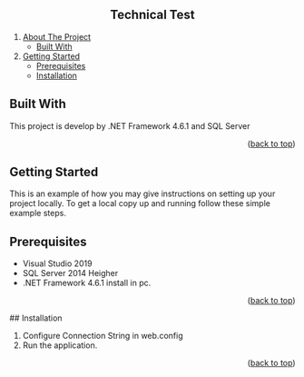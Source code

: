 
<h2 align="center">Technical Test</h2>
  <ol>
    <li>
      <a href="#about-the-project">About The Project</a>
      <ul>
        <li><a href="#built-with">Built With</a></li>
      </ul>
    </li>
    <li>
      <a href="#getting-started">Getting Started</a>
      <ul>
        <li><a href="#prerequisites">Prerequisites</a></li>
        <li><a href="#installation">Installation</a></li>
      </ul>
    </li>
  </ol>


  <!-- ABOUT THE PROJECT -->


## Built With

This project is develop by .NET Framework 4.6.1 and SQL Server
<p align="right">(<a href="#top">back to top</a>)</p>



<!-- GETTING STARTED -->
## Getting Started

This is an example of how you may give instructions on setting up your project locally.
To get a local copy up and running follow these simple example steps.

## Prerequisites

* Visual Studio 2019
* SQL Server 2014 Heigher 
* .NET Framework 4.6.1 install in pc.

<p align="right">(<a href="#top">back to top</a>)</p>
## Installation

1. Configure Connection String in web.config
2. Run the application.

<p align="right">(<a href="#top">back to top</a>)</p>

